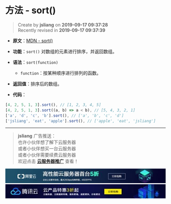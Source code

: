 方法 - sort()
===

> Create by **jsliang** on **2019-09-17 09:37:28**  
> Recently revised in **2019-09-17 09:37:39**

* **原文**：[MDN - sort()](https://developer.mozilla.org/zh-CN/docs/Web/JavaScript/Reference/Global_Objects/Array/sort)

* **功能**：`sort()` 对数组的元素进行排序，并返回数组。

* **语法**：`sort(function)`
  * `function`：按某种顺序进行排列的函数。

* **返回值**：排序后的数组。

* **代码**：

```js
[4, 2, 5, 1, 3].sort(), // [1, 2, 3, 4, 5]
[4, 2, 5, 1, 3].sort((a, b) => a < b), // [5, 4, 3, 2, 1]
['a', 'd', 'c', 'b'].sort(), // ['a', 'b', 'c', 'd']
['jsliang', 'eat', 'apple'].sort(), // ['apple', 'eat', 'jsliang']
```

---

> **jsliang** 广告推送：  
> 也许小伙伴想了解下云服务器  
> 或者小伙伴想买一台云服务器  
> 或者小伙伴需要续费云服务器  
> 欢迎点击 **[云服务器推广](https://github.com/LiangJunrong/document-library/blob/master/other-library/Monologue/%E7%A8%B3%E9%A3%9F%E8%89%B0%E9%9A%BE.md)** 查看！

[![图](../../../../public-repertory/img/z-small-seek-ali-3.jpg)](https://promotion.aliyun.com/ntms/act/qwbk.html?userCode=w7hismrh)
[![图](../../../../public-repertory/img/z-small-seek-tencent-2.jpg)](https://cloud.tencent.com/redirect.php?redirect=1014&cps_key=49f647c99fce1a9f0b4e1eeb1be484c9&from=console)

